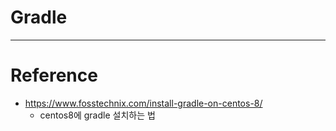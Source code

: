 # Gradle






---

# Reference

- https://www.fosstechnix.com/install-gradle-on-centos-8/
    - centos8에 gradle 설치하는 법

